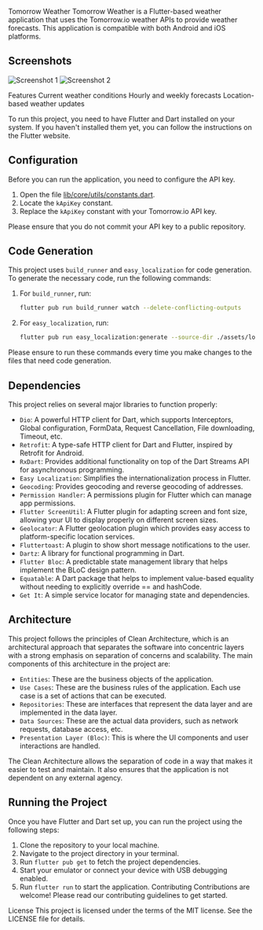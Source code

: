 Tomorrow Weather
Tomorrow Weather is a Flutter-based weather application that uses the Tomorrow.io weather APIs to provide weather forecasts. This application is compatible with both Android and iOS platforms.

## Screenshots

![Screenshot 1](./screenshots/screenshot1.png)
![Screenshot 2](./screenshots/screenshot2.png)

Features
Current weather conditions
Hourly and weekly forecasts
Location-based weather updates

To run this project, you need to have Flutter and Dart installed on your system. If you haven't installed them yet, you can follow the instructions on the Flutter website.

## Configuration

Before you can run the application, you need to configure the API key.

1. Open the file [lib/core/utils/constants.dart](lib/core/utils/constants.dart).
2. Locate the `kApiKey` constant.
3. Replace the `kApiKey` constant with your Tomorrow.io API key.

Please ensure that you do not commit your API key to a public repository.

## Code Generation

This project uses `build_runner` and `easy_localization` for code generation. To generate the necessary code, run the following commands:

1. For `build_runner`, run:
   ```bash
   flutter pub run build_runner watch --delete-conflicting-outputs
   ```
2. For `easy_localization`, run:
   ```bash
   flutter pub run easy_localization:generate --source-dir ./assets/locales -f keys -O lib/gen -o locale_keys.g.dart
   ```

Please ensure to run these commands every time you make changes to the files that need code generation.

## Dependencies

This project relies on several major libraries to function properly:

- `Dio`: A powerful HTTP client for Dart, which supports Interceptors, Global configuration, FormData, Request Cancellation, File downloading, Timeout, etc.
- `Retrofit`: A type-safe HTTP client for Dart and Flutter, inspired by Retrofit for Android.
- `RxDart`: Provides additional functionality on top of the Dart Streams API for asynchronous programming.
- `Easy Localization`: Simplifies the internationalization process in Flutter.
- `Geocoding`: Provides geocoding and reverse geocoding of addresses.
- `Permission Handler`: A permissions plugin for Flutter which can manage app permissions.
- `Flutter ScreenUtil`: A Flutter plugin for adapting screen and font size, allowing your UI to display properly on different screen sizes.
- `Geolocator`: A Flutter geolocation plugin which provides easy access to platform-specific location services.
- `Fluttertoast`: A plugin to show short message notifications to the user.
- `Dartz`: A library for functional programming in Dart.
- `Flutter Bloc`: A predictable state management library that helps implement the BLoC design pattern.
- `Equatable`: A Dart package that helps to implement value-based equality without needing to explicitly override == and hashCode.
- `Get It`: A simple service locator for managing state and dependencies.

## Architecture

This project follows the principles of Clean Architecture, which is an architectural approach that separates the software into concentric layers with a strong emphasis on separation of concerns and scalability. The main components of this architecture in the project are:

- `Entities`: These are the business objects of the application.
- `Use Cases`: These are the business rules of the application. Each use case is a set of actions that can be executed.
- `Repositories`: These are interfaces that represent the data layer and are implemented in the data layer.
- `Data Sources`: These are the actual data providers, such as network requests, database access, etc.
- `Presentation Layer (Bloc)`: This is where the UI components and user interactions are handled.

The Clean Architecture allows the separation of code in a way that makes it easier to test and maintain. It also ensures that the application is not dependent on any external agency.

## Running the Project
Once you have Flutter and Dart set up, you can run the project using the following steps:

1. Clone the repository to your local machine.
2. Navigate to the project directory in your terminal.
3. Run `flutter pub get` to fetch the project dependencies.
4. Start your emulator or connect your device with USB debugging enabled.
5. Run `flutter run` to start the application.
   Contributing
   Contributions are welcome! Please read our contributing guidelines to get started.

License
This project is licensed under the terms of the MIT license. See the LICENSE file for details.
